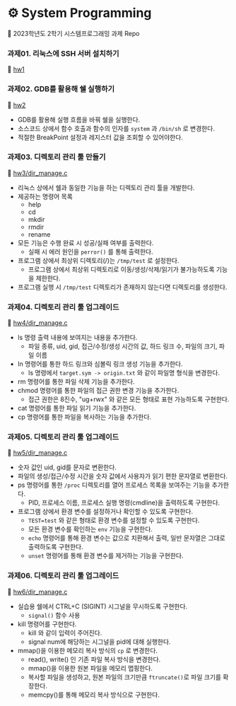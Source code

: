 # ⚙️ System Programming
🚀 2023학년도 2학기 시스템프로그래밍 과제 Repo

### 과제01. 리눅스에 SSH 서버 설치하기
📌 [hw1](./hw1)

### 과제02. GDB를 활용해 쉘 실행하기
📌 [hw2](./hw2/)
- GDB를 활용해 실행 흐름을 바꿔 쉘을 실행한다.
- 소스코드 상에서 함수 호출과 함수의 인자를 `system` 과 `/bin/sh` 로 변경한다.
- 적절한 BreakPoint 설정과 레지스터 값을 조회할 수 있어야한다.

### 과제03. 디렉토리 관리 툴 만들기
📌 [hw3/dir_manage.c](./hw3/dir_manage.c)
- 리눅스 상에서 쉘과 동일한 기능을 하는 디렉토리 관리 툴을 개발한다.
- 제공하는 명령어 목록
  - help
  - cd <path>
  - mkdir <path>
  - rmdir <path>
  - rename <source> <target>
- 모든 기능은 수행 완료 시 성공/실패 여부를 출력한다.
  - 실패 시 에러 원인을 `perror()` 를 통해 출력한다.
- 프로그램 상에서 최상위 디렉토리(/)는 `/tmp/test` 로 설정한다.
  - 프로그램 상에서 최상위 디렉토리로 이동/생성/삭제/읽기가 불가능하도록 기능을 제한한다.
- 프로그램 실행 시 `/tmp/test` 디렉토리가 존재하지 않는다면 디렉토리를 생성한다.

### 과제04. 디렉토리 관리 툴 업그레이드
📌 [hw4/dir_manage.c](./hw4/dir_manage.c)
- ls 명령 출력 내용에 보여지는 내용을 추가한다.
  - 파일 종류, uid, gid, 접근/수정/생성 시간의 값, 하드 링크 수, 파일의 크기, 파일 이름
- ln 명령어를 통한 하드 링크와 심볼릭 링크 생성 기능을 추가한다.
  - ls 명령에서 `target.sym -> origin.txt` 와 같이 파일명 형식을 변경한다.
- rm 명령어를 통한 파일 삭제 기능을 추가한다.
- chmod 명령어를 통한 파일의 접근 권한 변경 기능을 추가한다.
  - 접근 권한은 8진수, "ug+rwx" 와 같은 모든 형태로 표현 가능하도록 구현한다.
- cat 명령어를 통한 파일 읽기 기능을 추가한다.
- cp 명령어를 통한 파일을 복사하는 기능을 추가한다.

### 과제05. 디렉토리 관리 툴 업그레이드
📌 [hw5/dir_manage.c](./hw5/dir_manage.c)
- 숫자 값인 uid, gid를 문자로 변환한다.
- 파일의 생성/접근/수정 시간을 숫자 값에서 사용자가 읽기 편한 문자열로 변환한다.
- ps 명령어를 통한 `/proc` 디렉토리를 열어 프로세스 목록을 보여주는 기능을 추가한다.
  - PID, 프로세스 이름, 프로세스 실행 명령(cmdline)을 출력하도록 구현한다.
- 프로그램 상에서 환경 변수를 설정하거나 확인할 수 있도록 구현한다.
  - `TEST=test` 와 같은 형태로 환경 변수를 설정할 수 있도록 구현한다.
  - 모든 환경 변수를 확인하는 `env` 기능을 구현한다.
  - `echo` 명령어를 통해 환경 변수는 값으로 치환해서 출력, 일반 문자열은 그대로 출력하도록 구현한다.
  - `unset` 명령어를 통해 환경 변수를 제거하는 기능을 구현한다.

### 과제06. 디렉토리 관리 툴 업그레이드
📌 [hw6/dir_manage.c](./hw6/dir_manage.c)
- 실습용 쉘에서 CTRL+C (SIGINT) 시그널을 무시하도록 구현한다.
  - `signal()` 함수 사용
- kill 명령어를 구현한다.
  - kill <signal num> <pid> 와 같이 입력이 주어진다.
  - signal num에 해당하는 시그널을 pid에 대해 실행한다.
- mmap()을 이용한 메모리 복사 방식의 `cp` 로 변경한다.
  - read(), write() 인 기존 파일 복사 방식을 변경한다.
  - mmap()을 이용한 원본 파일을 메모리 맵핑한다.
  - 복사할 파일을 생성하고, 원본 파일의 크기만큼 `ftruncate()`로 파일 크기를 확장한다.
  - memcpy()를 통해 메모리 복사 방식으로 구현한다.